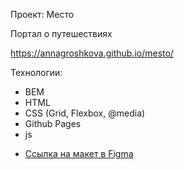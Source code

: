 Проект: Место

Портал о путешествиях

https://annagroshkova.github.io/mesto/

Технологии:

- BEM
- HTML
- CSS (Grid, Flexbox, @media)
- Github Pages
- js

* [Ссылка на макет в Figma](https://www.figma.com/file/2cn9N9jSkmxD84oJik7xL7/JavaScript.-Sprint-4?node-id=0%3A1)


